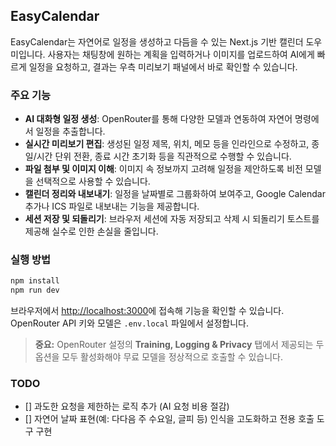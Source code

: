 ## EasyCalendar

EasyCalendar는 자연어로 일정을 생성하고 다듬을 수 있는 Next.js 기반 캘린더 도우미입니다. 사용자는 채팅창에 원하는 계획을 입력하거나 이미지를 업로드하여 AI에게 빠르게 일정을 요청하고, 결과는 우측 미리보기 패널에서 바로 확인할 수 있습니다.

### 주요 기능
- **AI 대화형 일정 생성**: OpenRouter를 통해 다양한 모델과 연동하여 자연어 명령에서 일정을 추출합니다.
- **실시간 미리보기 편집**: 생성된 일정 제목, 위치, 메모 등을 인라인으로 수정하고, 종일/시간 단위 전환, 종료 시간 초기화 등을 직관적으로 수행할 수 있습니다.
- **파일 첨부 및 이미지 이해**: 이미지 속 정보까지 고려해 일정을 제안하도록 비전 모델을 선택적으로 사용할 수 있습니다.
- **캘린더 정리와 내보내기**: 일정을 날짜별로 그룹화하여 보여주고, Google Calendar 추가나 ICS 파일로 내보내는 기능을 제공합니다.
- **세션 저장 및 되돌리기**: 브라우저 세션에 자동 저장되고 삭제 시 되돌리기 토스트를 제공해 실수로 인한 손실을 줄입니다.

### 실행 방법
```bash
npm install
npm run dev
```

브라우저에서 [http://localhost:3000](http://localhost:3000)에 접속해 기능을 확인할 수 있습니다. OpenRouter API 키와 모델은 `.env.local` 파일에서 설정합니다.

> **중요:** OpenRouter 설정의 **Training, Logging & Privacy** 탭에서 제공되는 두 옵션을 모두 활성화해야 무료 모델을 정상적으로 호출할 수 있습니다.

### TODO
- [] 과도한 요청을 제한하는 로직 추가 (AI 요청 비용 절감)
- [] 자연어 날짜 표현(예: 다다음 주 수요일, 글피 등) 인식을 고도화하고 전용 호출 도구 구현
